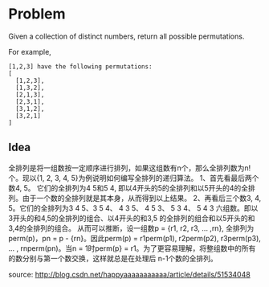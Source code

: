 # Problem
Given a collection of distinct numbers, return all possible permutations.

For example,
```
[1,2,3] have the following permutations:
[
  [1,2,3],
  [1,3,2],
  [2,1,3],
  [2,3,1],
  [3,1,2],
  [3,2,1]
]
```

## Idea
全排列是将一组数按一定顺序进行排列，如果这组数有n个，那么全排列数为n!个。现以{1, 2, 3, 4, 5}为例说明如何编写全排列的递归算法。
1、首先看最后两个数4, 5。 它们的全排列为4 5和5 4, 即以4开头的5的全排列和以5开头的4的全排列。由于一个数的全排列就是其本身，从而得到以上结果。
2、再看后三个数3, 4, 5。它们的全排列为3 4 5、3 5 4、 4 3 5、 4 5 3、 5 3 4、 5 4 3 六组数。即以3开头的和4,5的全排列的组合、以4开头的和3,5
的全排列的组合和以5开头的和3,4的全排列的组合。
       从而可以推断，设一组数p = {r1, r2, r3, ... ,rn}, 全排列为perm(p)，pn = p - {rn}。因此perm(p) = r1perm(p1), r2perm(p2), 
       r3perm(p3), ... , rnperm(pn)。当n = 1时perm(p} = r1。为了更容易理解，将整组数中的所有的数分别与第一个数交换，这样就总是在处理后
       n-1个数的全排列。
       
source: http://blog.csdn.net/happyaaaaaaaaaaa/article/details/51534048
